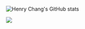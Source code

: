 ![Henry Chang's GitHub stats](https://github-readme-stats.vercel.app/api?username=mrjohannchang&count_private=true&show_icons=true)

![](https://komarev.com/ghpvc/?username=mrjohannchang)
